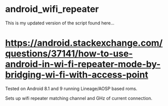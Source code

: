 # android_wifi_repeater
This is my updated version of the script found here...

https://android.stackexchange.com/questions/37141/how-to-use-android-in-wi-fi-repeater-mode-by-bridging-wi-fi-with-access-point
=

Tested on Android 8.1 and 9 running Lineage/AOSP based roms.

Sets up wifi repeater matching channel and GHz of current connection.
